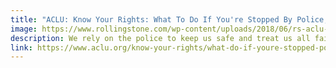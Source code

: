 ```yaml
---
title: "ACLU: Know Your Rights: What To Do If You're Stopped By Police, Immigration Agents or the FBI"
image: https://www.rollingstone.com/wp-content/uploads/2018/06/rs-aclu-43b571ac-f7ca-403d-8735-a04d8e5956b9.jpg?crop=900:600&width=1910
description: We rely on the police to keep us safe and treat us all fairly, regardless of race, ethnicity, national origin or religion. This card provides tips for interacting with police and understanding your rights.
link: https://www.aclu.org/know-your-rights/what-do-if-youre-stopped-police-immigration-agents-or-fbi
---
```


